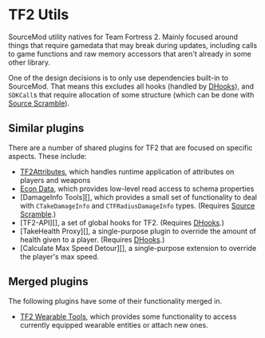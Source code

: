 # TF2 Utils

SourceMod utility natives for Team Fortress 2.  Mainly focused around things that require
gamedata that may break during updates, including calls to game functions and raw memory
accessors that aren't already in some other library.

One of the design decisions is to only use dependencies built-in to SourceMod.  That means this
excludes all hooks (handled by [DHooks][]), and `SDKCall`s that require allocation of some
structure (which can be done with [Source Scramble][]).

[DHooks]: https://github.com/peace-maker/DHooks2/
[Source Scramble]: https://github.com/nosoop/SMExt-SourceScramble/

## Similar plugins

There are a number of shared plugins for TF2 that are focused on specific aspects.
These include:

- [TF2Attributes][], which handles runtime application of attributes on players and weapons
- [Econ Data][], which provides low-level read access to schema properties
- [DamageInfo Tools][], which provides a small set of functionality to deal with
`CTakeDamageInfo` and `CTFRadiusDamageInfo` types.  (Requires [Source Scramble][].)
- [TF2-API][], a set of global hooks for TF2.  (Requires [DHooks][].)
- [TakeHealth Proxy][], a single-purpose plugin to override the amount of health given to a
player.  (Requires [DHooks][].)
- [Calculate Max Speed Detour][], a single-purpose extension to override the player's max speed.

[TF2Attributes]: https://github.com/nosoop/tf2attributes
[Econ Data]: https://github.com/nosoop/SM-TFEconData
[TF2 Wearable Tools]: https://github.com/nosoop/sourcemod-tf2wearables

## Merged plugins

The following plugins have some of their functionality merged in.

- [TF2 Wearable Tools][], which provides some functionality to access currently equipped
wearable entities or attach new ones.
